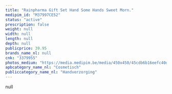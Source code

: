 ```yaml
---
title: "Rainpharma Gift Set Hand Some Hands Sweet Morn."
medipim_id: "M37997CE52"
status: "active"
prescription: false
weight: null
width: null
length: null
depth: null
publicprice: 39.95
brands_name_nl: null
cnk: "3379955"
photos_medium: "https://media.medipim.be/media/450x450/45cdb6b16eefc40d5b3ab5173b27a2bba76dd29c.jpg"
apbcategory_name_nl: "Cosmetisch"
publiccategory_name_nl: "Handverzorging"
---
```

null
